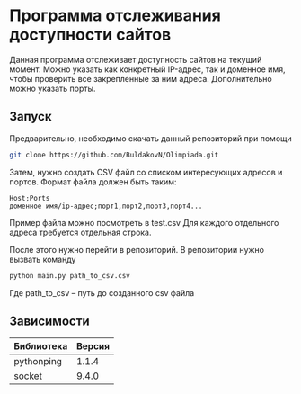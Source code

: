 # Программа отслеживания доступности сайтов
Данная программа отслеживает доступность сайтов на текущий момент. Можно указать как конкретный IP-адрес, так и доменное имя, чтобы проверить все закрепленные за ним адреса. Дополнительно можно указать порты.

## Запуск
Предварительно, необходимо скачать данный репозиторий при помощи 
``` bash
git clone https://github.com/BuldakovN/Olimpiada.git
```
Затем, нужно создать CSV файл со списком интересующих адресов и портов.
Формат файла должен быть таким:
```
Host;Ports
доменное имя/ip-адрес;порт1,порт2,порт3,порт4...
```
Пример файла можно посмотреть в test.csv
Для каждого отдельного адреса требуется отдельная строка.

После этого нужно перейти в репозиторий. В репозитории нужно вызвать команду
```bash
python main.py path_to_csv.csv
```
Где path_to_csv – путь до созданного csv файла

## Зависимости
Библиотека | Версия
---|---
pythonping | 1.1.4
socket | 9.4.0
